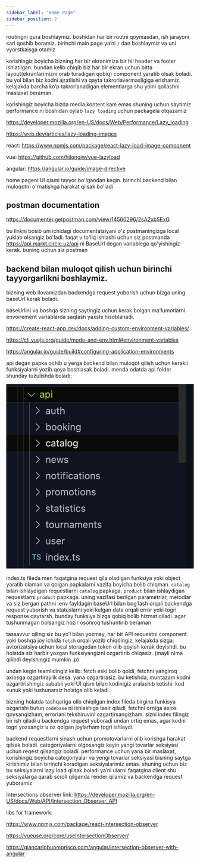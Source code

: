 ```yaml
---
sidebar_label: "Home Page"
sidebar_position: 2
---
```


routingni qura boshlaymiz. boshidan har bir routni qoymasdan, ish jarayoni sari qoshib boramiz. 
birinchi main page ya’ni  `/` dan boshlaymiz va uni vyorstkaisga otamiz

korishingiz boyicha bizning har bir ekranimiza bir hil header va footer ishlatilgan. bundan kelib chiqib biz har bir ekran uchun bitta layout(ekranlarimizni orab turadigan qobiq) component yaratib olsak boladi. bu yol bilan biz kodni ajratlishi va qayta takrorlavermasligiga erishamiz. kelajakda barcha ko’p takrorlanadigan elementlarga shu yolni qollashni maslaxat beraman.
 
korishingiz boyicha bizda media kontent kam emas shuning uchun saytimiz performance ni boshidan oylab `lazy loading` uchun packagela otqazamiz 

https://developer.mozilla.org/en-US/docs/Web/Performance/Lazy_loading

https://web.dev/articles/lazy-loading-images

react: https://www.npmjs.com/package/react-lazy-load-image-component

vue: https://github.com/hilongjw/vue-lazyload

angular: https://angular.io/guide/image-directive

home pageni UI qismi tayyor bo'lgandan kegin. birinchi backend bilan muloqotni o'rnatishga harakat qilsak bo'ladi


## postman documentation


https://documenter.getpostman.com/view/14560296/2sA2xb5ExG

bu linkni bosib uni ichidagi documentatsiyani o'z postmaningizga local yuklab olsangiz bo'ladi.
faqat u to'liq ishlashi uchun siz postmanda https://api.markt.circle.uz/api
ni BaseUrl degan variablega qo'yishingiz kerak.
buning uchun siz postman

## backend bilan muloqot qilish uchun birinchi tayyorgarlikni boshlaymiz.

bizning web ilovamizdan backendga request yuborish uchun bizga uning baseUrl kerak boladi.

baseUrlini va boshqa sizning saytingiz uchun kerak bolgan ma'lumotlarni envoirement variablarda saqlash yaxshi hisoblanadi.

https://create-react-app.dev/docs/adding-custom-environment-variables/

https://cli.vuejs.org/guide/mode-and-env.html#environment-variables

https://angular.io/guide/build#configuring-application-environments 


api degan papka ochib u yerga backend bilan muloqot qilish uchun kerakli funksiyalarni yozib qoya boshlasak boladi. 
menda odatda api folder shunday tuzulishda boladi:

![Figma preview](./img/api_files_demo.png)

index.ts fileda men faqatgina request qila oladigan funksiya yoki object yaratib olaman va qolgan papkalarni vazifa boyicha bolib chiqman. `catalog` bilan ishlaydigan requestlarni `catalog` papkaga, `product` bilan ishlaydigan requestlarni `product` papkaga. uning vazifasi berilgan parametrlar, metodlar va  siz bergan pathni .env fayldagin baseUrl bilan bog’lash orqali
backendga request yuborish va statuslarni yoki kelgan data orqali error yoki togri response qaytarsh.
bunday funksiya bizga qobiq bolib hizmat qiladi. agar tushunmagan bolsangiz hozir osonroq tushuntirib beraman

tassavvur qiling siz bu yo’l bilan yozmay, har bir  API requestni component yoki boshqa joy ichida `fetch` orqali yozib chiqdingiz,
kelajakda sizga: avtorizatsiya uchun  local storagedan token olib qoyish kerak deyishdi. 
bu holatda siz harbir yozgan funksiyangizni ozgartirib chiqasiz.  (mayli nima qilibdi deyishingiz mumkin :p)

undan kegin teamlidingiz kelib: fetch eski bolib qoldi, fetchni yangiroq axiosga ozgartiraylik desa. yana ozgartirasiz. bu ketishda, muntazam kodni ozgartirishingiz sababli yoki UI qism bilan kodinigiz aralashib ketishi: kod xunuk yoki tushunarsiz holatga olib keladi. 

bizning holatda tashqariga olib chiqilgan index fileda birgina funkisya ozgarishi butun `codebase` ni ishlashiga tasir qiladi, fetchni orniga axios qoysangizham, errorlani tekshiruvini ozgartirsangizham. sizni index filingiz bir ish qiladi u backendga request yuboradi undan ortiq emas, agar kodni togri yozsangiz u oz qolgan joylarham togri ishlaydi.


backend requestlarni sinash uchun promotovarlarni olib korishga harakat qilsak boladi.
categoriyalarni olgosangiz keyin yangi tovarlar seksiyasi uchun reqest qilsangiz boladi. performance uchun yana bir maslaxat, korishingiz boyicha categoriyalar va yengi tovarlar seksiyasi bisning saytga kirishimiz bilan  birinchi koradigan seksiyalarimiz emas. shuning uchun biz bu seksiyalarni lazy load qilsak boladi ya’ni ularni faqatgina client shu seksiyalarga qarab scroll qilganda render qilamiz va backendga request yuboramiz

Intersections observer link:
https://developer.mozilla.org/en-US/docs/Web/API/Intersection_Observer_API

libs for framework:

https://www.npmjs.com/package/react-intersection-observer

https://vueuse.org/core/useIntersectionObserver/

https://giancarlobuomprisco.com/angular/intersection-observer-with-angular